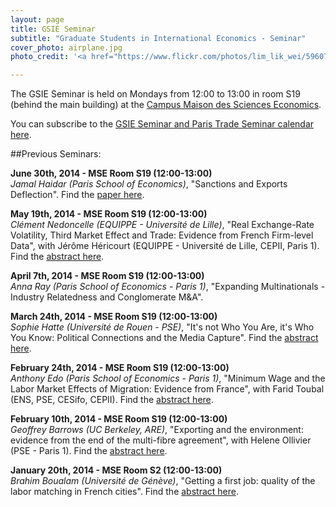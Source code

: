 ```yaml
---
layout: page
title: GSIE Seminar
subtitle: "Graduate Students in International Economics - Seminar"
cover_photo: airplane.jpg
photo_credit: '<a href="https://www.flickr.com/photos/lim_lik_wei/5960796646/">Brandon LLW</a> <a href="http://creativecommons.org/licenses/by-nc/2.0/">cc</a>'

---
```

The GSIE Seminar is held on Mondays from 12:00 to 13:00 in room S19 (behind the main building) at the [Campus Maison des Sciences Economics](https://maps.google.fr/maps?q=Maison+des+Sciences+Économiques,+Paris&hl=fr&ie=UTF8&ll=48.834752,2.358933&spn=0.003309,0.009221&sll=48.834911,2.358874&sspn=0.003309,0.009221&hq=Maison+des+Sciences+Économiques,+Paris&t=m&z=18).

You can subscribe to the [GSIE Seminar and Paris Trade Seminar calendar here](https://www.google.com/calendar/render?cid=paristradeseminar@gmail.com).
<!-- ##Upcoming Seminars: -->

##Previous Seminars:

**June 30th, 2014 - MSE Room S19 (12:00-13:00)**<br>
*Jamal Haidar (Paris School of Economics)*, "Sanctions and Exports Deflection".
Find the [paper here](http://www.parisschoolofeconomics.eu/en/haidar-jamal-ibrahim/).


**May 19th, 2014 - MSE Room S19 (12:00-13:00)**<br>
*Clément Nedoncelle (EQUIPPE - Université de Lille)*, "Real Exchange-Rate Volatility, Third Market Effect and Trade: Evidence from French Firm-level Data", with Jérôme Héricourt (EQUIPPE - Université de Lille, CEPII, Paris 1).
Find the [abstract here](https://sites.google.com/site/gsieseminar/home/Nedoncelle.pdf?attredirects=0&amp;d=1).


**April 7th, 2014 - MSE Room S19 (12:00-13:00)**<br>
*Anna Ray (Paris School of Economics - Paris 1)*, "Expanding Multinationals - Industry Relatedness and Conglomerate M&amp;A".


**March 24th, 2014 - MSE Room S19 (12:00-13:00)**<br>
*Sophie Hatte (Université de Rouen - PSE)*, "It's not Who You Are, it's Who You Know: Political Connections and the Media Capture". 
Find the [abstract here](https://sites.google.com/site/gsieseminar/home/GSIE_HATTE.pdf?attredirects=0&amp;d=1).


**February 24th, 2014 - MSE Room S19 (12:00-13:00)**<br>
*Anthony Edo (Paris School of Economics - Paris 1)*, "Minimum Wage and the Labor Market Effects of Migration: Evidence from France", with Farid Toubal (ENS, PSE, CESifo, CEPII).
Find the [abstract here](https://sites.google.com/site/gsieseminar/home/Edo.pdf?attredirects=0&amp;d=1).


**February 10th, 2014 - MSE Room S19 (12:00-13:00)**<br>
*Geoffrey Barrows (UC Berkeley, ARE)*, "Exporting and the environment: evidence from the end of the multi-fibre agreement", with Helene Ollivier (PSE - Paris 1).
Find the [abstract here](https://sites.google.com/site/gsieseminar/home/Barrows.pdf?attredirects=0&amp;d=1).


**January 20th, 2014 - MSE Room S2 (12:00-13:00)**<br>
*Brahim Boualam (Université de Génève)*, "Getting a first job: quality of the labor matching in French cities".
Find the [abstract here](https://sites.google.com/site/gsieseminar/home/Boualam_2014_Abstract.pdf?attredirects=0&amp;d=1).